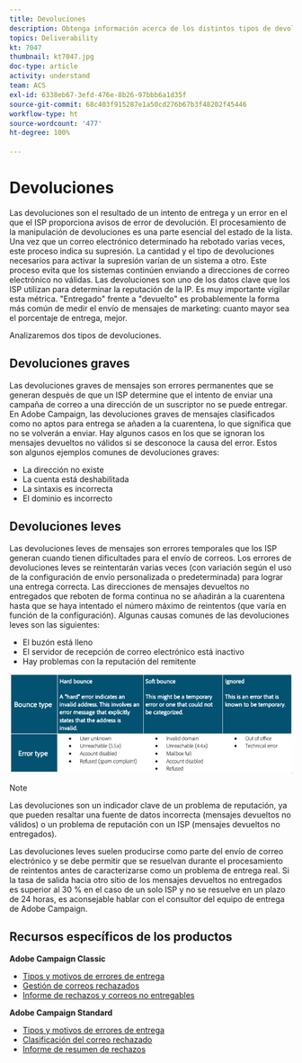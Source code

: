 ```yaml
---
title: Devoluciones
description: Obtenga información acerca de los distintos tipos de devoluciones.
topics: Deliverability
kt: 7047
thumbnail: kt7047.jpg
doc-type: article
activity: understand
team: ACS
exl-id: 6338eb67-3efd-476e-8b26-97bbb6a1d35f
source-git-commit: 68c403f915287e1a50cd276b67b3f48202f45446
workflow-type: ht
source-wordcount: '477'
ht-degree: 100%

---
```


# Devoluciones

Las devoluciones son el resultado de un intento de entrega y un error en el que el ISP proporciona avisos de error de devolución. El procesamiento de la manipulación de devoluciones es una parte esencial del estado de la lista. Una vez que un correo electrónico determinado ha rebotado varias veces, este proceso indica su supresión. La cantidad y el tipo de devoluciones necesarios para activar la supresión varían de un sistema a otro. Este proceso evita que los sistemas continúen enviando a direcciones de correo electrónico no válidas. Las devoluciones son uno de los datos clave que los ISP utilizan para determinar la reputación de la IP. Es muy importante vigilar esta métrica. &quot;Entregado&quot; frente a &quot;devuelto&quot; es probablemente la forma más común de medir el envío de mensajes de marketing: cuanto mayor sea el porcentaje de entrega, mejor.

Analizaremos dos tipos de devoluciones.

## Devoluciones graves

Las devoluciones graves de mensajes son errores permanentes que se generan después de que un ISP determine que el intento de enviar una campaña de correo a una dirección de un suscriptor no se puede entregar. En Adobe Campaign, las devoluciones graves de mensajes clasificados como no aptos para entrega se añaden a la cuarentena, lo que significa que no se volverán a enviar. Hay algunos casos en los que se ignoran los mensajes devueltos no válidos si se desconoce la causa del error.
Estos son algunos ejemplos comunes de devoluciones graves:

* La dirección no existe
* La cuenta está deshabilitada
* La sintaxis es incorrecta
* El dominio es incorrecto

## Devoluciones leves

Las devoluciones leves de mensajes son errores temporales que los ISP generan cuando tienen dificultades para el envío de correos. Los errores de devoluciones leves se reintentarán varias veces (con variación según el uso de la configuración de envío personalizada o predeterminada) para lograr una entrega correcta. Las direcciones de mensajes devueltos no entregados que reboten de forma continua no se añadirán a la cuarentena hasta que se haya intentado el número máximo de reintentos (que varía en función de la configuración). Algunas causas comunes de las devoluciones leves son las siguientes:

* El buzón está lleno
* El servidor de recepción de correo electrónico está inactivo
* Hay problemas con la reputación del remitente

![Tipos de devolución](../assets/bounce-types.png)

>[!NOTE]
>
>Las devoluciones son un indicador clave de un problema de reputación, ya que pueden resaltar una fuente de datos incorrecta (mensajes devueltos no válidos) o un problema de reputación con un ISP (mensajes devueltos no entregados).
>
>Las devoluciones leves suelen producirse como parte del envío de correo electrónico y se debe permitir que se resuelvan durante el procesamiento de reintentos antes de caracterizarse como un problema de entrega real. Si la tasa de salida hacia otro sitio de los mensajes devueltos no entregados es superior al 30 % en el caso de un solo ISP y no se resuelve en un plazo de 24 horas, es aconsejable hablar con el consultor del equipo de entrega de Adobe Campaign.

## Recursos específicos de los productos

**Adobe Campaign Classic**

* [Tipos y motivos de errores de entrega](https://experienceleague.adobe.com/docs/campaign-classic/using/sending-messages/monitoring-deliveries/understanding-delivery-failures.html?lang=es#delivery-failure-types-and-reasons)
* [Gestión de correos rechazados](https://experienceleague.adobe.com/docs/campaign-classic/using/sending-messages/monitoring-deliveries/understanding-delivery-failures.html?lang=es#bounce-mail-management)
* [Informe de rechazos y correos no entregables](https://experienceleague.adobe.com/docs/campaign-classic/using/reporting/reports-on-deliveries/global-reports.html?lang=es#non-deliverables-and-bounces)

**Adobe Campaign Standard**

* [Tipos y motivos de errores de entrega](https://experienceleague.adobe.com/docs/campaign-standard/using/testing-and-sending/monitoring-messages/understanding-delivery-failures.html?lang=es#delivery-failure-types-and-reasons)
* [Clasificación del correo rechazado](https://experienceleague.adobe.com/docs/campaign-standard/using/testing-and-sending/monitoring-messages/understanding-delivery-failures.html?lang=es#bounce-mail-qualification)
* [Informe de resumen de rechazos](https://experienceleague.adobe.com/docs/campaign-standard/using/reporting/list-of-reports/bounce-summary.html?lang=es#reporting)
